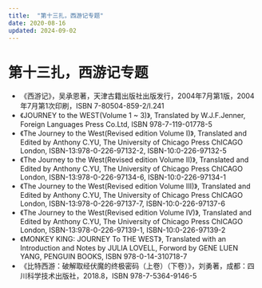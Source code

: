 ```yaml
---
title:  "第十三扎，西游记专题"
date: 2020-08-16
updated: 2024-09-02
---
```


# 第十三扎，西游记专题 #

- 《西游记》，吴承恩著，天津古籍出版社出版发行，2004年7月第1版，2004年7月第1次印刷，ISBN 7-80504-859-2/I.241
- 《JOURNEY to the WEST(Volume 1 ~ 3)》, Translated by W.J.F.Jenner, Foreign Languages Press Co.Ltd, ISBN 978-7-119-01778-5
- 《The Journey to the West(Revised edition Volume I)》, Translated and Edited by Anthony C.YU, The University of Chicago Press ChICAGO London, ISBN-13:978-0-226-97132-2, ISBN-10:0-226-97132-5
- 《The Journey to the West(Revised edition Volume II)》, Translated and Edited by Anthony C.YU, The University of Chicago Press ChICAGO London, ISBN-13:978-0-226-97134-6, ISBN-10:0-226-97134-1
- 《The Journey to the West(Revised edition Volume III)》, Translated and Edited by Anthony C.YU, The University of Chicago Press ChICAGO London, ISBN-13:978-0-226-97137-7, ISBN-10:0-226-97137-6
- 《The Journey to the West(Revised edition Volume IV)》, Translated and Edited by Anthony C.YU, The University of Chicago Press ChICAGO London, ISBN-13:978-0-226-97139-1, ISBN-10:0-226-97139-2
- 《MONKEY KING: JOURNEY To THE WEST》, Translated with an Introduction and Notes by JULIA LOVELL, Forword by GENE LUEN YANG, PENGUIN BOOKS, ISBN 978-0-14-310718-7
- 《比特西游：破解取经伏魔的终极密码（上卷）（下卷）》，刘勇著，成都：四川科学技术出版社，2018.8，ISBN 978-7-5364-9146-5
